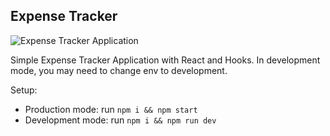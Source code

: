 ## Expense Tracker

![Expense Tracker Application](https://i.ibb.co/vPsgxWw/e-tracker.png)

Simple Expense Tracker Application with React and Hooks.
In development mode, you may need to change env to development.

Setup:
- Production mode:  run ```npm i && npm start```
- Development mode: run ```npm i && npm run dev```
